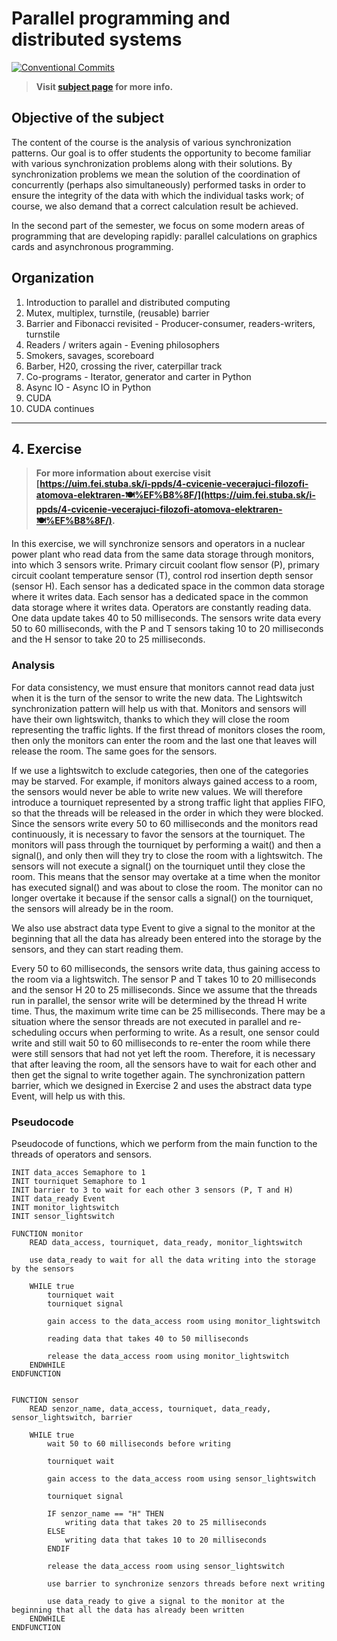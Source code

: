 # Parallel programming and distributed systems

[![Conventional Commits](https://img.shields.io/badge/Conventional%20Commits-1.0.0-blue.svg)](https://conventionalcommits.org)

> **Visit [subject page](https://uim.fei.stuba.sk/predmet/i-ppds) for more info.**

## Objective of the subject

The content of the course is the analysis of various synchronization patterns. Our goal is to offer students the
opportunity to become familiar with various synchronization problems along with their solutions. By synchronization
problems we mean the solution of the coordination of concurrently (perhaps also simultaneously) performed tasks in order
to ensure the integrity of the data with which the individual tasks work; of course, we also demand that a correct
calculation result be achieved.

In the second part of the semester, we focus on some modern areas of programming that are developing rapidly: parallel
calculations on graphics cards and asynchronous programming.

## Organization

1. Introduction to parallel and distributed computing
2. Mutex, multiplex, turnstile, (reusable) barrier
3. Barrier and Fibonacci revisited - Producer-consumer, readers-writers, turnstile
4. Readers / writers again - Evening philosophers
5. Smokers, savages, scoreboard
6. Barber, H20, crossing the river, caterpillar track
7. Co-programs - Iterator, generator and carter in Python
8. Async IO - Async IO in Python
9. CUDA
10. CUDA continues

___

## 4. Exercise

> **For more information about exercise visit [https://uim.fei.stuba.sk/i-ppds/4-cvicenie-vecerajuci-filozofi-atomova-elektraren-🍽%EF%B8%8F/](https://uim.fei.stuba.sk/i-ppds/4-cvicenie-vecerajuci-filozofi-atomova-elektraren-🍽%EF%B8%8F/).**

In this exercise, we will synchronize sensors and operators in a nuclear power plant who read data from the same data
storage through monitors, into which 3 sensors write. Primary circuit coolant flow sensor (P), primary circuit coolant
temperature sensor (T), control rod insertion depth sensor (sensor H). Each sensor has a dedicated space in the common
data storage where it writes data. Each sensor has a dedicated space in the common data storage where it writes data.
Operators are constantly reading data. One data update takes 40 to 50 milliseconds. The sensors write data every 50 to
60 milliseconds, with the P and T sensors taking 10 to 20 milliseconds and the H sensor to take 20 to 25 milliseconds.

### Analysis

For data consistency, we must ensure that monitors cannot read data just when it is the turn of the sensor to write the
new data. The Lightswitch synchronization pattern will help us with that. Monitors and sensors will have their own
lightswitch, thanks to which they will close the room representing the traffic lights. If the first thread of monitors
closes the room, then only the monitors can enter the room and the last one that leaves will release the room. The same
goes for the sensors.

If we use a lightswitch to exclude categories, then one of the categories may be starved. For example, if monitors
always gained access to a room, the sensors would never be able to write new values. We will therefore introduce a
tourniquet represented by a strong traffic light that applies FIFO, so that the threads will be released in the order in
which they were blocked. Since the sensors write every 50 to 60 milliseconds and the monitors read continuously, it is
necessary to favor the sensors at the tourniquet. The monitors will pass through the tourniquet by performing a wait()
and then a signal(), and only then will they try to close the room with a lightswitch. The sensors will not execute a
signal() on the tourniquet until they close the room. This means that the sensor may overtake at a time when the monitor
has executed signal() and was about to close the room. The monitor can no longer overtake it because if the sensor calls
a signal() on the tourniquet, the sensors will already be in the room.

We also use abstract data type Event to give a signal to the monitor at the beginning that all the data has already been
entered into the storage by the sensors, and they can start reading them.

Every 50 to 60 milliseconds, the sensors write data, thus gaining access to the room via a lightswitch. The sensor P and
T takes 10 to 20 milliseconds and the sensor H 20 to 25 milliseconds. Since we assume that the threads run in parallel,
the sensor write will be determined by the thread H write time. Thus, the maximum write time can be 25 milliseconds.
There may be a situation where the sensor threads are not executed in parallel and re-scheduling occurs when performing
to write. As a result, one sensor could write and still wait 50 to 60 milliseconds to re-enter the room while there were
still sensors that had not yet left the room. Therefore, it is necessary that after leaving the room, all the sensors
have to wait for each other and then get the signal to write together again. The synchronization pattern barrier, which
we designed in Exercise 2 and uses the abstract data type Event, will help us with this.


### Pseudocode

Pseudocode of functions, which we perform from the main function to the threads of operators and sensors.

```
INIT data_acces Semaphore to 1
INIT tourniquet Semaphore to 1
INIT barrier to 3 to wait for each other 3 sensors (P, T and H)
INIT data_ready Event
INIT monitor_lightswitch
INIT sensor_lightswitch

FUNCTION monitor
    READ data_access, tourniquet, data_ready, monitor_lightswitch
    
    use data_ready to wait for all the data writing into the storage by the sensors
    
    WHILE true
        tourniquet wait
        tourniquet signal
        
        gain access to the data_access room using monitor_lightswitch
        
        reading data that takes 40 to 50 milliseconds
        
        release the data_access room using monitor_lightswitch
    ENDWHILE
ENDFUNCTION


FUNCTION sensor
    READ senzor_name, data_access, tourniquet, data_ready, sensor_lightswitch, barrier
        
    WHILE true
        wait 50 to 60 milliseconds before writing 
        
        tourniquet wait
        
        gain access to the data_access room using sensor_lightswitch

        tourniquet signal
        
        IF senzor_name == "H" THEN
            writing data that takes 20 to 25 milliseconds
        ELSE
            writing data that takes 10 to 20 milliseconds 
        ENDIF
        
        release the data_access room using sensor_lightswitch
        
        use barrier to synchronize senzors threads before next writing 
        
        use data_ready to give a signal to the monitor at the beginning that all the data has already been written
    ENDWHILE
ENDFUNCTION
```